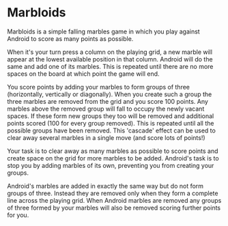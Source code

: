 # Marbloids
Marbloids is a simple falling marbles game in which you play against Android to score as many points as possible.
 
When it's your turn press a column on the playing grid, a new marble will appear at the lowest available position in that column. Android will do the same and add one of its marbles. This is repeated until there are no more spaces on the board at which point the game will end.
 
You score points by adding your marbles to form groups of three (horizontally, vertically or diagonally). When you create such a group the three marbles are removed from the grid and you score 100 points. Any marbles above the removed group will fall to occupy the newly vacant spaces. If these form new groups they too will be removed and additional points scored (100 for every group removed). This is repeated until all the possible groups have been removed. This 'cascade' effect can be used to clear away several marbles in a single move (and score lots of points!)
 
Your task is to clear away as many marbles as possible to score points and create space on the grid for more marbles to be added. Android's task is to stop you by adding marbles of its own, preventing you from creating your groups.

Android's marbles are added in exactly the same way but do not form groups of three. Instead they are removed only when they form a complete line across the playing grid. When Android marbles are removed any groups of three formed by your marbles will also be removed scoring further points for you.

